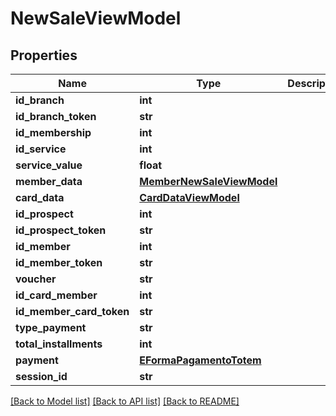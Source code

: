 # NewSaleViewModel

## Properties
Name | Type | Description | Notes
------------ | ------------- | ------------- | -------------
**id_branch** | **int** |  | [optional] 
**id_branch_token** | **str** |  | [optional] 
**id_membership** | **int** |  | [optional] 
**id_service** | **int** |  | [optional] 
**service_value** | **float** |  | [optional] 
**member_data** | [**MemberNewSaleViewModel**](MemberNewSaleViewModel.md) |  | [optional] 
**card_data** | [**CardDataViewModel**](CardDataViewModel.md) |  | [optional] 
**id_prospect** | **int** |  | [optional] 
**id_prospect_token** | **str** |  | [optional] 
**id_member** | **int** |  | [optional] 
**id_member_token** | **str** |  | [optional] 
**voucher** | **str** |  | [optional] 
**id_card_member** | **int** |  | [optional] 
**id_member_card_token** | **str** |  | [optional] 
**type_payment** | **str** |  | [optional] 
**total_installments** | **int** |  | [optional] 
**payment** | [**EFormaPagamentoTotem**](EFormaPagamentoTotem.md) |  | [optional] 
**session_id** | **str** |  | [optional] 

[[Back to Model list]](../README.md#documentation-for-models) [[Back to API list]](../README.md#documentation-for-api-endpoints) [[Back to README]](../README.md)

